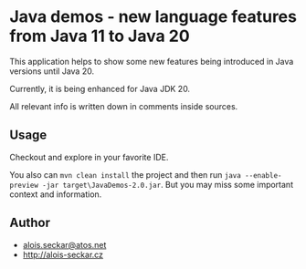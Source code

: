 # Java demos - new language features from Java 11 to Java 20

This application helps to show some new features being introduced in Java versions until Java 20.

Currently, it is being enhanced for Java JDK 20.

All relevant info is written down in comments inside sources.

## Usage
Checkout and explore in your favorite IDE.

You also can `mvn clean install` the project and then run `java --enable-preview -jar target\JavaDemos-2.0.jar`. But you may miss some important context and information. 

## Author
* alois.seckar@atos.net
* http://alois-seckar.cz
